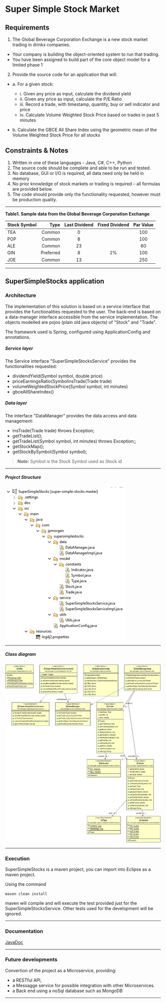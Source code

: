 # Super Simple Stock Market
 
Requirements
-------------
1. The Global Beverage Corporation Exchange is a new stock market trading in drinks companies.
  - Your company is building the object-oriented system to run that trading.
  - You have been assigned to build part of the core object model for a limited phase 1

2. Provide the source code for an application that will: 
- a. For a given stock:
	- i. Given any price as input, calculate the dividend yield
	- ii. Given any price as input, calculate the P/E Ratio
	- iii. Record a trade, with timestamp, quantity, buy or sell indicator and price
	- iv. Calculate Volume Weighted Stock Price based on trades in past 5 minutes
			
- b. Calculate the GBCE All Share Index using the geometric mean of the Volume Weighted Stock       Price for all stocks


Constraints & Notes
-------------
1. Written in one of these languages - Java, C#, C++, Python
2. The source code should be complete and able to be run and tested.
3. No database, GUI or I/O is required, all data need only be held in memory
4. No prior knowledge of stock markets or trading is required – all formulas are provided below.
5. The code should provide only the functionality requested, however must be production quality.

----------

**Table1. Sample data from the Global Beverage Corporation Exchange**

| Stock Symbol | Type     | Last Dividend |Fixed Dividend | Par Value |
| :----------- | --------:| :-----------: |:-------------:|:---------:|
|TEA           | Common   | 0		      | 			  |100		  |
|POP           | Common   | 8			  | 			  |100		  |
|ALE           | Common   | 23			  | 			  |60		  |
|GIN           | Preferred| 8			  | 2%			  |100		  |
|JOE           | Common   | 13			  | 			  |250		  |


----------

SuperSimpleStocks application
-------------

###  Architecture
The implementation of this solution is based on a service interface that provides the functionalities requested to the user. The back-end is based on a data-manager interface accessible from the service implementation. The objects modelled are pojos (plain old java objects) of "Stock" and "Trade".

The framework used is Spring, configured using ApplicationConfig and annotations.

##### Service layer
The Service interface "SuperSimpleStocksService" provides the functionalities requested:
 - dividendYield(Symbol symbol, double price)  
 - priceEarningsRatio(SymbolinsTrade(Trade trade)
 - volumeWeightedStockPrice(Symbol symbol, int minutes)
 - gbceAllShareIndex()

##### Data layer
 The interface "DataManager" provides the data access and data management:
- insTrade(Trade trade) throws Exception;
- getTradeList();
- getTradeList(Symbol symbol, int minutes) throws Exception;;
- getStockMap();
- getStockBySymbol(Symbol symbol);


> **Note:** Symbol is the Stock Symbol used as Stock id

----------

##### Project Structure
![SuperSimpleStocks project structure](SuperSimpleStocks/doc/project-structure.jpg)

----------

##### Class diagram
![SuperSimpleStocks class diagram](SuperSimpleStocks/doc/class-diagram.jpg)

----------

###  Execution
SuperSimpleStocks  is a maven project, you can import into Eclipse as a maven project. 

Using the command
```
maven clean install
```
maven will compile and will execute the test provided just for the SuperSimpleStocksService. Other tests used for the development will be ignored. 

----------

###  Documentation
[JavaDoc](https://github.com/fabriziozandonella/super-simple-stocks/tree/master/SuperSimpleStocks/doc) 

----------

###  Future developments
Convertion of the project as a Microservice, providing: 
 * a RESTful API,
 * a Messagge service for possible integration with other Microservices. 
 * a Back end using a noSql database such as MongoDB
 
----------
